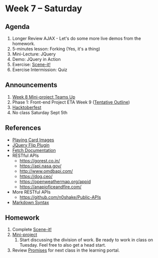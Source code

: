 # Week 7 – Saturday

## Agenda
1. Longer Review AJAX - Let's do some more live demos from the homework.
1. 5-minutes lesson: Forking (Yes, it's a thing)
1. Mini-Lecture: JQuery 
1. Demo: JQuery in Action
1. Exercise: [Scene-it!](../class/exercise1/README.md)
1. Exercise Intermission: Quiz

## Announcements
1. [Week 8 Mini-project Teams Up](../../../week8/mini-project/README.md)
1. Phase 1: Front-end Project ETA Week 9 ([Tentative Outline](../../../week9-10_Phase1Project/README.md))
1. [Hacktoberfest](https://hacktoberfest.digitalocean.com) 
1. No class Saturday Sept 5th 

## References
* [Playing Card Images](https://github.com/hayeah/playing-cards-assets)
* [JQuery Flip Plugin](https://nnattawat.github.io/flip/)
* [Fetch Documentation](https://developer.mozilla.org/en-US/docs/Web/API/Fetch_API/Using_Fetch)
* RESTful APIs
    * https://gorest.co.in/
    * https://api.nasa.gov/
    * http://www.omdbapi.com/
    * https://dog.ceo/
    * https://openweathermap.org/appid
    * https://anapioficeandfire.com/
* More RESTful APIs
    * https://github.com/n0shake/Public-APIs
* [Markdown Syntax](https://daringfireball.net/projects/markdown/syntax)

## Homework
1. Complete [Scene-it!](../class/exercise1/README.md)
1. [Mini-project](../../../week8/mini-project/README.md)
    1. Start discussing the division of work. Be ready to work in class on Tuesday. Feel free to also get a head start.
1. Review [Promises](https://learn.digitalcrafts.com/flex/lessons/building-interactive-uis/intro-to-promises/#learning-objectives) for next class in the learning portal.
